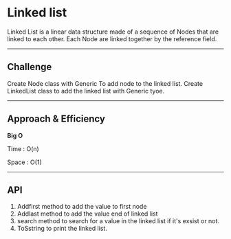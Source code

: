 # Linked list

Linked List is a linear data structure made of a sequence of Nodes that are linked to each other. Each Node are linked together by the reference field.

---

## Challenge 
Create Node class  with Generic To add node to the linked list.
Create LinkedList class to add the linked list with Generic tyoe.

---

## Approach & Efficiency
 **Big O**

Time : O(n)

Space : O(1)

---

## API 
1. Addfirst method to add the value to first node
2. Addlast method to add the value end of linked list
3. search method to search for a value in the linked list if it's exsist or not.
4. ToSstring to print the linked list.
